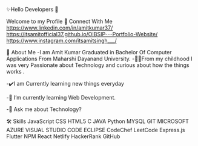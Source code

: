 
✨Hello Developers 🙌


Welcome to my Profile
🔗 Connect With Me
https://www.linkedin.com/in/amitkumar37/
https://itsamitofficial37.github.io/OIBSIP---Portfolio-Website/
https://www.instagram.com/itsamitsingh___/

🚀 About Me
-I am Amit Kumar Graduated in Bachelor Of Computer Applications  From Maharshi Dayanand University.
-👨‍💻From my childhood I was very Passionate about Technology and curious about how the things works .

-✔️I am Currently learning new things everyday

-🌱 I’m currently learning Web Development.

-💬 Ask me about Technology?

🛠 Skills
JavaScript CSS HTML5 C JAVA Python MYSQL GIT MICROSOFT AZURE VISUAL STUDIO CODE ECLIPSE CodeChef LeetCode Express.js Flutter NPM React Netlify HackerRank GitHub
